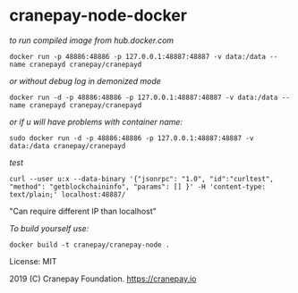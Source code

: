 # cranepay-node-docker

*to run compiled image from hub.docker.com*

`docker run -p 48886:48886 -p 127.0.0.1:48887:48887 -v data:/data --name cranepayd cranepay/cranepayd`

*or without debug log in demonized mode*

`docker run -d -p 48886:48886 -p 127.0.0.1:48887:48887 -v data:/data --name cranepayd cranepay/cranepayd`

*or if u will have problems with container name:*

`sudo docker run -d -p 48886:48886 -p 127.0.0.1:48887:48887 -v data:/data cranepay/cranepayd`


*test*

`curl --user u:x --data-binary '{"jsonrpc": "1.0", "id":"curltest", "method": "getblockchaininfo", "params": [] }' -H 'content-type: text/plain;' localhost:48887/`

"Can require different IP than localhost"

*To build yourself use:*

`docker build -t cranepay/cranepay-node .`

License: MIT

2019 (C) Cranepay Foundation. https://cranepay.io


